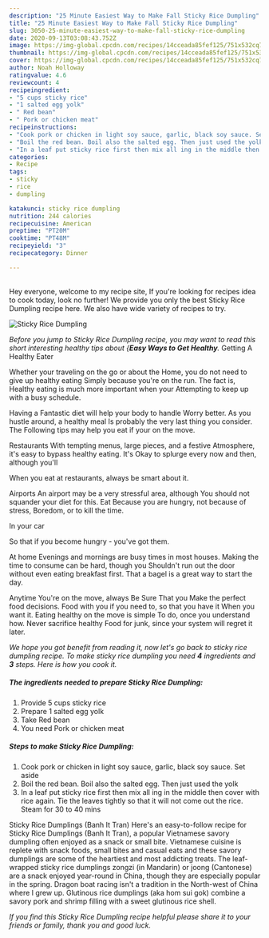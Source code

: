 ```yaml
---
description: "25 Minute Easiest Way to Make Fall Sticky Rice Dumpling"
title: "25 Minute Easiest Way to Make Fall Sticky Rice Dumpling"
slug: 3050-25-minute-easiest-way-to-make-fall-sticky-rice-dumpling
date: 2020-09-13T03:08:43.752Z
image: https://img-global.cpcdn.com/recipes/14cceada85fef125/751x532cq70/sticky-rice-dumpling-recipe-main-photo.jpg
thumbnail: https://img-global.cpcdn.com/recipes/14cceada85fef125/751x532cq70/sticky-rice-dumpling-recipe-main-photo.jpg
cover: https://img-global.cpcdn.com/recipes/14cceada85fef125/751x532cq70/sticky-rice-dumpling-recipe-main-photo.jpg
author: Noah Holloway
ratingvalue: 4.6
reviewcount: 4
recipeingredient:
- "5 cups sticky rice"
- "1 salted egg yolk"
- " Red bean"
- " Pork or chicken meat"
recipeinstructions:
- "Cook pork or chicken in light soy sauce, garlic, black soy sauce. Set aside"
- "Boil the red bean. Boil also the salted egg. Then just used the yolk"
- "In a leaf put sticky rice first then mix all ing in the middle then cover with rice again. Tie the leaves tightly so that it will not come out the rice. Steam for 30 to 40 mins"
categories:
- Recipe
tags:
- sticky
- rice
- dumpling

katakunci: sticky rice dumpling 
nutrition: 244 calories
recipecuisine: American
preptime: "PT20M"
cooktime: "PT48M"
recipeyield: "3"
recipecategory: Dinner

---
```

<br>
Hey everyone, welcome to my recipe site, If you're looking for recipes idea to cook today, look no further! We provide you only the best Sticky Rice Dumpling recipe here. We also have wide variety of recipes to try.
<br>


![Sticky Rice Dumpling](https://img-global.cpcdn.com/recipes/14cceada85fef125/751x532cq70/sticky-rice-dumpling-recipe-main-photo.jpg)

<i>Before you jump to Sticky Rice Dumpling recipe, you may want to read this short interesting healthy tips about {<strong>Easy Ways to Get Healthy</strong>.</i>
Getting A Healthy Eater

Whether your traveling on the go or about the
Home, you do not need to give up healthy eating
Simply because you're on the run. The fact is,
Healthy eating is much more important when your
Attempting to keep up with a busy schedule.

Having a Fantastic diet will help your body to handle
Worry better. As you hustle around, a healthy meal
Is probably the very last thing you consider. The
Following tips may help you eat if your on the move.

Restaurants
With tempting menus, large pieces, and a festive
Atmosphere, it's easy to bypass healthy eating. It's
Okay to splurge every now and then, although you'll

When you eat at restaurants, always be smart
about it.

Airports
An airport may be a very stressful area, although
You should not squander your diet for this. Eat
Because you are hungry, not because of stress,
Boredom, or to kill the time.

In your car

So that if you become hungry - you've got them.

At home
Evenings and mornings are busy times in most houses.
Making the time to consume can be hard, though you
Shouldn't run out the door without even eating breakfast
first. 
That a bagel is a great way to start the day.

Anytime You're on the move, always Be Sure That you
Make the perfect food decisions. 
Food with you if you need to, so that you have it
When you want it. Eating healthy on the move is simple 
To do, once you understand how. Never sacrifice healthy
Food for junk, since your system will regret it later.


<i>We hope you got benefit from reading it, now let's go back to sticky rice dumpling recipe. To make sticky rice dumpling you need <strong>4</strong> ingredients and <strong>3</strong> steps. Here is how you cook it.
</i>

##### The ingredients needed to prepare Sticky Rice Dumpling:

1. Provide 5 cups sticky rice
1. Prepare 1 salted egg yolk
1. Take  Red bean
1. You need  Pork or chicken meat


##### Steps to make Sticky Rice Dumpling:

1. Cook pork or chicken in light soy sauce, garlic, black soy sauce. Set aside
1. Boil the red bean. Boil also the salted egg. Then just used the yolk
1. In a leaf put sticky rice first then mix all ing in the middle then cover with rice again. Tie the leaves tightly so that it will not come out the rice. Steam for 30 to 40 mins


Sticky Rice Dumplings (Banh It Tran) Here&#39;s an easy-to-follow recipe for Sticky Rice Dumplings (Banh It Tran), a popular Vietnamese savory dumpling often enjoyed as a snack or small bite. Vietnamese cuisine is replete with snack foods, small bites and casual eats and these savory dumplings are some of the heartiest and most addicting treats. The leaf-wrapped sticky rice dumplings zongzi (in Mandarin) or joong (Cantonese) are a snack enjoyed year-round in China, though they are especially popular in the spring. Dragon boat racing isn&#39;t a tradition in the North-west of China where I grew up. Glutinous rice dumplings (aka hom sui gok) combine a savory pork and shrimp filling with a sweet glutinous rice shell. 

<i>If you find this Sticky Rice Dumpling recipe helpful please share it to your friends or family, thank you and good luck.</i>
